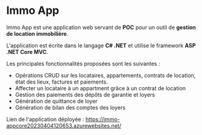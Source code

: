 # Immo App

Immo App est une application web servant de **POC** pour un outil de **gestion de location immobilière**.

L'application est écrite dans le langage **C# .NET** et utilise le framework **ASP .NET Core MVC**.

Les principales fonctionnalités proposées sont les suivantes :

- Opérations CRUD sur les locataires, appartements, contrats de location, état des lieux, factures et paiements.
- Affecter un locataire à un appartment grâce à un contrat de location
- Gestion des paiements des dépôts de garantie et loyers
- Génération de quittance de loyer
- Génération de bilan des comptes des loyers

Lien de l'application déployée : https://immo-appcore20230404120653.azurewebsites.net/
